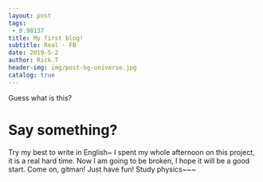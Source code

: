 ```yaml
---
layout: post
tags: 
 - 0.98137
title: My first blog!
subtitle: Real · FB
date: 2019-5-2
author: Rick.T
header-img: img/post-bg-universe.jpg
catalog: true
---
```


Guess what is this?

# Say something?

Try my best to write in English~
I spent my whole afternoon on this project, it is a real hard time. Now I am going to be broken, I hope it will be a good start.
Come on, gitman!
Just have fun!
Study physics~~~
